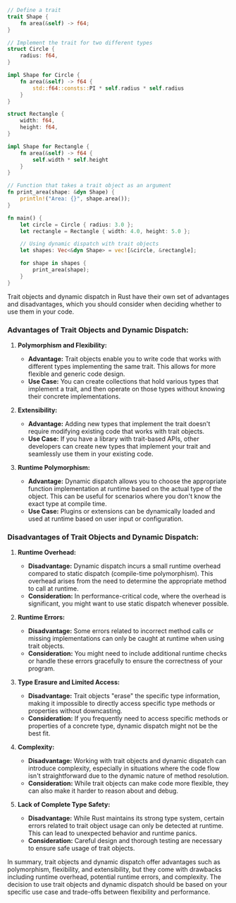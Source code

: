 

```rust
// Define a trait
trait Shape {
    fn area(&self) -> f64;
}

// Implement the trait for two different types
struct Circle {
    radius: f64,
}

impl Shape for Circle {
    fn area(&self) -> f64 {
        std::f64::consts::PI * self.radius * self.radius
    }
}

struct Rectangle {
    width: f64,
    height: f64,
}

impl Shape for Rectangle {
    fn area(&self) -> f64 {
        self.width * self.height
    }
}

// Function that takes a trait object as an argument
fn print_area(shape: &dyn Shape) {
    println!("Area: {}", shape.area());
}

fn main() {
    let circle = Circle { radius: 3.0 };
    let rectangle = Rectangle { width: 4.0, height: 5.0 };

    // Using dynamic dispatch with trait objects
    let shapes: Vec<&dyn Shape> = vec![&circle, &rectangle];

    for shape in shapes {
        print_area(shape);
    }
}
```



Trait objects and dynamic dispatch in Rust have their own set of advantages and disadvantages, which you should consider when deciding whether to use them in your code.

### Advantages of Trait Objects and Dynamic Dispatch:

1. **Polymorphism and Flexibility:**
   - **Advantage:** Trait objects enable you to write code that works with different types implementing the same trait. This allows for more flexible and generic code design.
   - **Use Case:** You can create collections that hold various types that implement a trait, and then operate on those types without knowing their concrete implementations.

2. **Extensibility:**
   - **Advantage:** Adding new types that implement the trait doesn't require modifying existing code that works with trait objects.
   - **Use Case:** If you have a library with trait-based APIs, other developers can create new types that implement your trait and seamlessly use them in your existing code.

3. **Runtime Polymorphism:**
   - **Advantage:** Dynamic dispatch allows you to choose the appropriate function implementation at runtime based on the actual type of the object. This can be useful for scenarios where you don't know the exact type at compile time.
   - **Use Case:** Plugins or extensions can be dynamically loaded and used at runtime based on user input or configuration.

### Disadvantages of Trait Objects and Dynamic Dispatch:

1. **Runtime Overhead:**
   - **Disadvantage:** Dynamic dispatch incurs a small runtime overhead compared to static dispatch (compile-time polymorphism). This overhead arises from the need to determine the appropriate method to call at runtime.
   - **Consideration:** In performance-critical code, where the overhead is significant, you might want to use static dispatch whenever possible.

2. **Runtime Errors:**
   - **Disadvantage:** Some errors related to incorrect method calls or missing implementations can only be caught at runtime when using trait objects.
   - **Consideration:** You might need to include additional runtime checks or handle these errors gracefully to ensure the correctness of your program.

3. **Type Erasure and Limited Access:**
   - **Disadvantage:** Trait objects "erase" the specific type information, making it impossible to directly access specific type methods or properties without downcasting.
   - **Consideration:** If you frequently need to access specific methods or properties of a concrete type, dynamic dispatch might not be the best fit.

4. **Complexity:**
   - **Disadvantage:** Working with trait objects and dynamic dispatch can introduce complexity, especially in situations where the code flow isn't straightforward due to the dynamic nature of method resolution.
   - **Consideration:** While trait objects can make code more flexible, they can also make it harder to reason about and debug.

5. **Lack of Complete Type Safety:**
   - **Disadvantage:** While Rust maintains its strong type system, certain errors related to trait object usage can only be detected at runtime. This can lead to unexpected behavior and runtime panics.
   - **Consideration:** Careful design and thorough testing are necessary to ensure safe usage of trait objects.

In summary, trait objects and dynamic dispatch offer advantages such as polymorphism, flexibility, and extensibility, but they come with drawbacks including runtime overhead, potential runtime errors, and complexity. The decision to use trait objects and dynamic dispatch should be based on your specific use case and trade-offs between flexibility and performance.